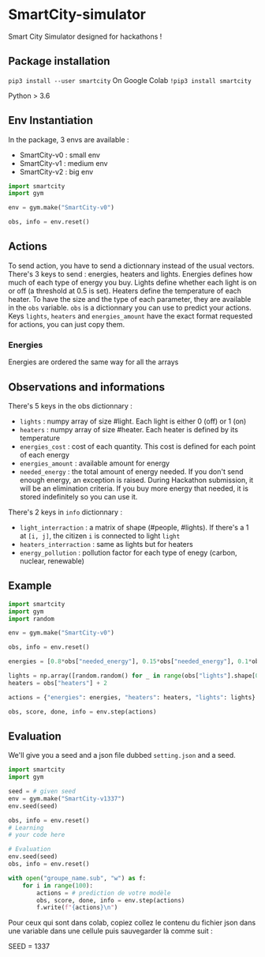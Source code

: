 # SmartCity-simulator
Smart City Simulator designed for hackathons !

## Package installation
`pip3 install --user smartcity`
On Google Colab
`!pip3 install smartcity`

Python > 3.6

## Env Instantiation
In the package, 3 envs are available :

- SmartCity-v0 : small env
- SmartCity-v1 : medium env
- SmartCity-v2 : big env

```python
import smartcity
import gym

env = gym.make("SmartCity-v0")

obs, info = env.reset()
```

## Actions
To send action, you have to send a dictionnary instead of the usual vectors. There's 3 keys to send : energies, heaters and lights. Energies defines how much of each type of energy you buy. Lights define whether each light is on or off (a threshold at 0.5 is set). Heaters define the temperature of each heater. To have the size and the type of each parameter, they are available in the `obs` variable. `obs` is a dictionnary you can use to predict your actions. Keys `lights`, `heaters` and `energies_amount` have the exact format requested for actions, you can just copy them.

### Energies
Energies are ordered the same way for all the arrays

## Observations and informations
There's 5 keys in the obs dictionnary :

- `lights` : numpy array of size #light. Each light is either 0 (off) or 1 (on)
- `heaters` : numpy array of size #heater. Each heater is defined by its temperature
- `energies_cost` : cost of each quantity. This cost is defined for each point of each energy
- `energies_amount` : available amount for energy
- `needed_energy` : the total amount of energy needed. If you don't send enough energy, an exception is raised. During Hackathon submission, it will be an elimination criteria. If you buy more energy that needed, it is stored indefinitely so you can use it.

There's 2 keys in `info` dictionnary :

- `light_interraction` : a matrix of shape (#people, #lights). If there's a 1 at `[i, j]`, the citizen `i` is connected to light `light`
- `heaters_interraction` : same as lights but for heaters
- `energy_pollution` : pollution factor for each type of enegy (carbon, nuclear, renewable)

## Example

```python
import smartcity
import gym
import random

env = gym.make("SmartCity-v0")

obs, info = env.reset()

energies = [0.8*obs["needed_energy"], 0.15*obs["needed_energy"], 0.1*obs["needed_energy"]]

lights = np.array([random.random() for _ in range(obs["lights"].shape[0])])
heaters = obs["heaters"] + 2

actions = {"energies": energies, "heaters": heaters, "lights": lights}

obs, score, done, info = env.step(actions)
```

## Evaluation
We'll give you a seed and a json file dubbed `setting.json` and a seed.

```py
import smartcity
import gym

seed = # given seed
env = gym.make("SmartCity-v1337")
env.seed(seed)

obs, info = env.reset()
# Learning
# your code here

# Evaluation
env.seed(seed)
obs, info = env.reset()

with open("groupe_name.sub", "w") as f:
    for i in range(100):
        actions = # prediction de votre modèle
        obs, score, done, info = env.step(actions)
        f.write(f"{actions}\n")

```
Pour ceux qui sont dans colab, copiez collez le contenu du fichier json dans une variable dans une cellule puis sauvegarder là comme suit :

SEED = 1337